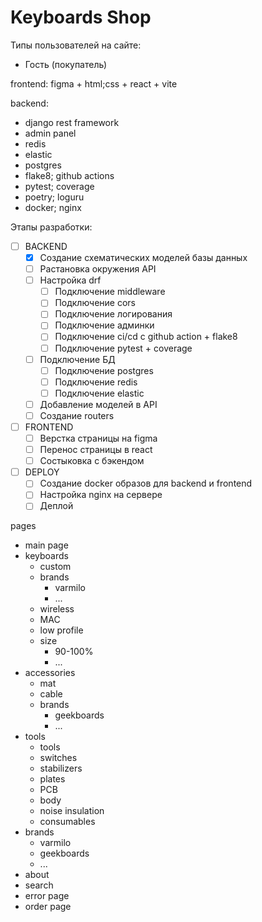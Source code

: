 # Keyboards Shop

Типы пользователей на сайте:
- Гость (покупатель)

frontend:
figma + html;css + react + vite

backend:
- django rest framework
- admin panel
- redis
- elastic
- postgres
- flake8; github actions
- pytest; coverage
- poetry; loguru
- docker; nginx

Этапы разработки:
- [ ] BACKEND
    - [X] Создание схематических моделей базы данных
    - [ ] Растановка окружения API
    - [ ] Настройка drf
        - [ ] Подключение middleware
        - [ ] Подключение cors
        - [ ] Подключение логирования
        - [ ] Подключение админки
        - [ ] Подключение ci/cd с github action + flake8
        - [ ] Подключение pytest + coverage
    - [ ] Подключение БД
        - [ ] Подключение postgres
        - [ ] Подключение redis
        - [ ] Подключение elastic
    - [ ] Добавление моделей в API
    - [ ] Создание routers 
- [ ] FRONTEND
    - [ ] Верстка страницы на figma
    - [ ] Перенос страницы в react
    - [ ] Состыковка с бэкендом
- [ ] DEPLOY
    - [ ] Создание docker образов для backend и frontend
    - [ ] Настройка nginx на сервере
    - [ ] Деплой

pages
- main page
- keyboards
    - custom
    - brands
        - varmilo
        - ...
    - wireless
    - MAC
    - low profile
    - size
        - 90-100%
        - ...
- accessories
    - mat
    - cable
    - brands
        - geekboards
        - ...
- tools
    - tools
    - switches
    - stabilizers
    - plates
    - PCB
    - body
    - noise insulation
    - consumables
- brands
    - varmilo
    - geekboards
    - ...
- about
- search
- error page
- order page
